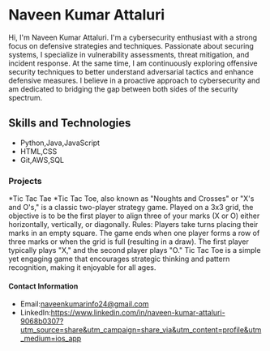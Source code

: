 # Naveen Kumar Attaluri
Hi, I'm Naveen Kumar Attaluri. I'm a cybersecurity enthusiast with a strong focus on defensive strategies and techniques. Passionate about securing systems, I specialize in vulnerability assessments, threat mitigation, and incident response. At the same time, I am continuously exploring offensive security techniques to better understand adversarial tactics and enhance defensive measures. I believe in a proactive approach to cybersecurity and am dedicated to bridging the gap between both sides of the security spectrum.

## Skills and Technologies
* Python,Java,JavaScript
* HTML,CSS
* Git,AWS,SQL

 ### Projects
 *Tic Tac Tae
  *Tic Tac Toe, also known as "Noughts and Crosses" or "X's and O's," is a classic two-player strategy game. Played on a 3x3 grid, the objective is to be the first player to align three of your marks (X or O) either horizontally, vertically, or diagonally.
Rules:
Players take turns placing their marks in an empty square.
The game ends when one player forms a row of three marks or when the grid is full (resulting in a draw).
The first player typically plays "X," and the second player plays "O."
Tic Tac Toe is a simple yet engaging game that encourages strategic thinking and pattern recognition, making it enjoyable for all ages.

 #### Contact Information
* Email:naveenkumarinfo24@gmail.com
* LinkedIn:https://www.linkedin.com/in/naveen-kumar-attaluri-9068b0307?utm_source=share&utm_campaign=share_via&utm_content=profile&utm_medium=ios_app
<!--
**naveenkumar-att/naveenkumar-att** is a ✨ _special_ ✨ repository because its `README.md` (this file) appears on your GitHub profile.

Here are some ideas to get you started:

- 🔭 I’m currently working on ..hhv.
- 🌱 I’m currently learning ...
- 👯 I’m looking to collaborate on ...
- 🤔 I’m looking for help with ...
- 💬 Ask me about ...
- 📫 How to reach me: ...
- 😄 Pronouns: ...
- ⚡ Fun fact: ...
-->
